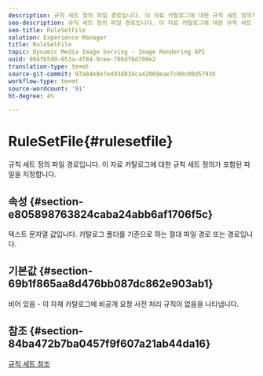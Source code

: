 ```yaml
---
description: 규칙 세트 정의 파일 경로입니다. 이 자료 카탈로그에 대한 규칙 세트 정의가 포함된 파일을 지정합니다.
seo-description: 규칙 세트 정의 파일 경로입니다. 이 자료 카탈로그에 대한 규칙 세트 정의가 포함된 파일을 지정합니다.
seo-title: RuleSetFile
solution: Experience Manager
title: RuleSetFile
topic: Dynamic Media Image Serving - Image Rendering API
uuid: 904fb549-053a-4f84-9cee-766df8d798e2
translation-type: tm+mt
source-git-commit: 97a84e8e7edd3d834ca42069eae7c09c00d57938
workflow-type: tm+mt
source-wordcount: '91'
ht-degree: 4%

---
```



# RuleSetFile{#rulesetfile}

규칙 세트 정의 파일 경로입니다. 이 자료 카탈로그에 대한 규칙 세트 정의가 포함된 파일을 지정합니다.

## 속성 {#section-e805898763824caba24abb6af1706f5c}

텍스트 문자열 값입니다. 카탈로그 폴더를 기준으로 하는 절대 파일 경로 또는 경로입니다.

## 기본값 {#section-69b1f865aa8d476bb087dc862e903ab1}

비어 있음 - 이 자재 카탈로그에 비공개 요청 사전 처리 규칙이 없음을 나타냅니다.

## 참조 {#section-84ba472b7ba0457f9f607a21ab44da16}

[규칙 세트 참조](../../../../../ir-api/material-cat/image-rendering-api-ref/c-ir-material-catalog/c-ir-rule-set-reference/c-ir-rule-set-reference.md#concept-2369f884d9724727aaf436b5b0261dbe)
